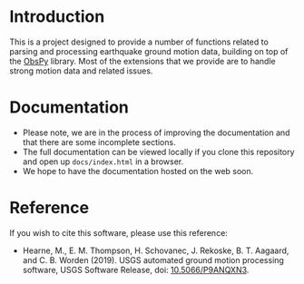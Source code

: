 # Introduction
This is a project designed to provide a number of functions related to parsing and processing earthquake ground motion data, building on top of the [ObsPy](https://github.com/obspy/obspy/wiki) library.
Most of the extensions that we provide are to handle strong motion data and related issues.


# Documentation
- Please note, we are in the process of improving the documentation and that there are some incomplete sections.
- The full documentation can be viewed locally if you clone this repository and open up `docs/index.html` in a browser.
- We hope to have the documentation hosted on the web soon.


# Reference
If you wish to cite this software, please use this reference:

- Hearne, M., E. M. Thompson, H. Schovanec, J. Rekoske, B. T. Aagaard, and C. B. Worden (2019). USGS automated ground motion processing software, USGS Software Release, doi: [10.5066/P9ANQXN3](https://dx.doi.org/10.5066/P9ANQXN3).
  